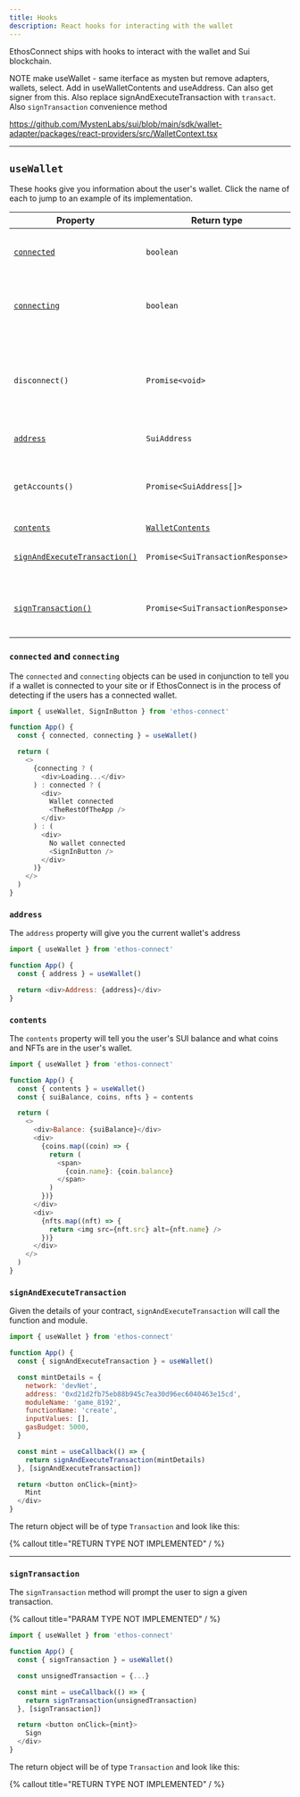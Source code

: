```yaml
---
title: Hooks
description: React hooks for interacting with the wallet
---
```


EthosConnect ships with hooks to interact with the wallet and Sui blockchain.

NOTE make useWallet - same iterface as mysten but remove adapters, wallets, select. Add in useWalletContents and useAddress. Can also get signer from this. Also replace signAndExecuteTransaction with `transact`. Also `signTransaction` convenience method

https://github.com/MystenLabs/sui/blob/main/sdk/wallet-adapter/packages/react-providers/src/WalletContext.tsx

---

## `useWallet`

These hooks give you information about the user's wallet. Click the name of each to jump to an example of its implementation.

[comment]: <> (@dev Here's a handy markdown table generator: https://www.tablesgenerator.com/markdown_tables)

| Property                                                            | Return type                               | Description                                                                                                                   |
|---------------------------------------------------------------------|-------------------------------------------|-------------------------------------------------------------------------------------------------------------------------------|
| [`connected`](hooks#connected-and-connecting)                       | `boolean`                                 | Wallet is connected. Returns false while connection is loading.                                                               |
| [`connecting`](hooks#connected-and-connecting)                      | `boolean`                                 | EthosConnect is in the process of detecting if the users has a connected wallet.                                              |
| `disconnect()`                                                      | `Promise<void>`                           | Method to disconnect the user's wallet from this site. The Logout button of the `WalletWidget` component has this by default. |
| [`address`](hooks#address)                                          | `SuiAddress`                              | The user's wallet address                                                                                                     |
| `getAccounts()`                                                     | `Promise<SuiAddress[]>`                   | Gets the user's connected wallet addresses. The first item in the array is the connected wallet.                              |
| [`contents`](hooks#contents)                                        | [`WalletContents`](types#wallet-contents) |                                                                                                                               |
| [`signAndExecuteTransaction()`](hooks#sign-and-execute-transaction) | `Promise<SuiTransactionResponse>`         | Takes a single `SignableTransaction` param and calls a Sui contract.                                                          |
| [`signTransaction()`](hooks#sign-transaction)                       | `Promise<SuiTransactionResponse>`         | Takes a single `SignableTransaction` param and prompts the user to sign the given transaction.                                |

### `connected` and `connecting`

The `connected` and `connecting` objects can be used in conjunction to tell you if a wallet is connected to your site or if EthosConnect is in the process of detecting if the users has a connected wallet.

```js
import { useWallet, SignInButton } from 'ethos-connect'

function App() {
  const { connected, connecting } = useWallet()

  return (
    <>
      {connecting ? (
        <div>Loading...</div>
      ) : connected ? (
        <div>
          Wallet connected
          <TheRestOfTheApp />
        </div>
      ) : (
        <div>
          No wallet connected
          <SignInButton />
        </div>
      )}
    </>
  )
}
```

### `address`

The `address` property will give you the current wallet's address

```js
import { useWallet } from 'ethos-connect'

function App() {
  const { address } = useWallet()

  return <div>Address: {address}</div>
}
```

### `contents`

The `contents` property will tell you the user's SUI balance and what coins and NFTs are in the user's wallet.

```js
import { useWallet } from 'ethos-connect'

function App() {
  const { contents } = useWallet()
  const { suiBalance, coins, nfts } = contents

  return (
    <>
      <div>Balance: {suiBalance}</div>
      <div>
        {coins.map((coin) => {
          return (
            <span>
              {coin.name}: {coin.balance}
            </span>
          )
        })}
      </div>
      <div>
        {nfts.map((nft) => {
          return <img src={nft.src} alt={nft.name} />
        })}
      </div>
    </>
  )
}
```

### `signAndExecuteTransaction`

Given the details of your contract, `signAndExecuteTransaction` will call the function and module.

```js
import { useWallet } from 'ethos-connect'

function App() {
  const { signAndExecuteTransaction } = useWallet()

  const mintDetails = {
    network: 'devNet',
    address: '0xd21d2fb75eb88b945c7ea30d96ec6040463e15cd',
    moduleName: 'game_8192',
    functionName: 'create',
    inputValues: [],
    gasBudget: 5000,
  }

  const mint = useCallback(() => {
    return signAndExecuteTransaction(mintDetails)
  }, [signAndExecuteTransaction])

  return <button onClick={mint}>
    Mint
  </div>
}
```

The return object will be of type `Transaction` and look like this:

{% callout title="RETURN TYPE NOT IMPLEMENTED" / %}

---

### `signTransaction`

The `signTransaction` method will prompt the user to sign a given transaction.

{% callout title="PARAM TYPE NOT IMPLEMENTED" / %}

```js
import { useWallet } from 'ethos-connect'

function App() {
  const { signTransaction } = useWallet()

  const unsignedTransaction = {...}

  const mint = useCallback(() => {
    return signTransaction(unsignedTransaction)
  }, [signTransaction])

  return <button onClick={mint}>
    Sign
  </div>
}
```

The return object will be of type `Transaction` and look like this:

{% callout title="RETURN TYPE NOT IMPLEMENTED" / %}

